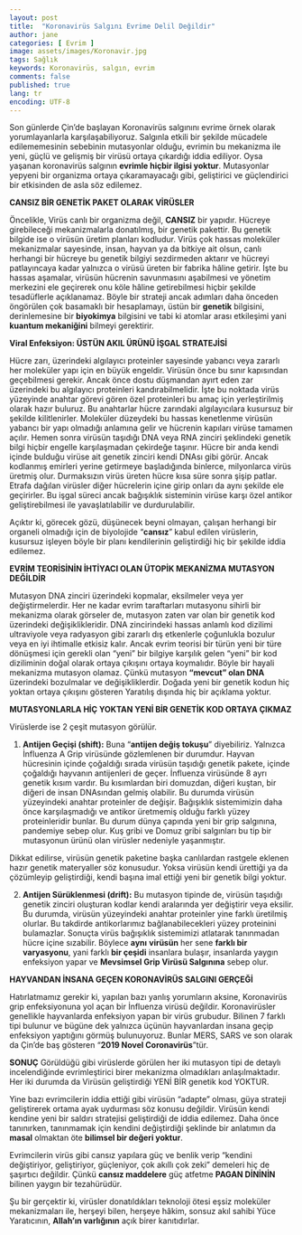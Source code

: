 ```yaml
---
layout: post
title:  "Koronavirüs Salgını Evrime Delil Değildir"
author: jane
categories: [ Evrim ]
image: assets/images/Koronavir.jpg
tags: Sağlık
keywords: Koronavirüs, salgın, evrim
comments: false
published: true
lang: tr
encoding: UTF-8
--- 
```


Son günlerde Çin’de başlayan Koronavirüs salgınını evrime örnek olarak yorumlayanlarla karşılaşabiliyoruz. Salgınla etkili bir şekilde mücadele edilememesinin sebebinin mutasyonlar olduğu, evrimin bu mekanizma ile yeni, güçlü ve gelişmiş bir virüsü ortaya çıkardığı iddia ediliyor. Oysa yaşanan koronavirüs salgının **evrimle hiçbir ilgisi yoktur**. Mutasyonlar yepyeni bir organizma ortaya çıkaramayacağı gibi, geliştirici ve güçlendirici bir etkisinden de asla söz edilemez.

**CANSIZ BİR GENETİK PAKET OLARAK VİRÜSLER**

Öncelikle, Virüs canlı bir organizma değil, **CANSIZ** bir yapıdır. Hücreye girebileceği mekanizmalarla donatılmış, bir genetik pakettir. Bu genetik bilgide ise o virüsün üretim planları kodludur. Virüs çok hassas moleküler mekanizmalar sayesinde, insan, hayvan ya da bitkiye ait olsun, canlı herhangi bir hücreye bu genetik bilgiyi sezdirmeden aktarır ve hücreyi patlayıncaya kadar yalnızca o virüsü üreten bir fabrika hâline getirir. İşte bu hassas aşamalar, virüsün hücrenin savunmasını aşabilmesi ve yönetim merkezini ele geçirerek onu köle hâline getirebilmesi hiçbir şekilde tesadüflerle açıklanamaz. Böyle bir strateji ancak adımları daha önceden öngörülen çok basamaklı bir hesaplamayı, üstün bir **genetik** bilgisini, derinlemesine bir **biyokimya** bilgisini ve tabi ki atomlar arası etkileşimi yani **kuantum mekaniğini** bilmeyi gerektirir.

**Viral Enfeksiyon: ÜSTÜN AKIL ÜRÜNÜ İŞGAL STRATEJİSİ**

Hücre zarı, üzerindeki algılayıcı proteinler sayesinde yabancı veya zararlı her moleküler yapı için en büyük engeldir. Virüsün önce bu sınır kapısından geçebilmesi gerekir. Ancak önce dostu düşmandan ayırt eden zar üzerindeki bu algılayıcı proteinleri kandırabilmelidir. İşte bu noktada virüs yüzeyinde anahtar görevi gören özel proteinleri bu amaç için yerleştirilmiş olarak hazır buluruz. Bu anahtarlar hücre zarındaki algılayıcılara kusursuz bir şekilde kilitlenirler. Moleküler düzeydeki bu hassas kenetlenme virüsün yabancı bir yapı olmadığı anlamına gelir ve hücrenin kapıları virüse tamamen açılır. Hemen sonra virüsün taşıdığı DNA veya RNA zinciri şeklindeki genetik bilgi hiçbir engelle karşılaşmadan çekirdeğe taşınır. Hücre bir anda kendi içinde bulduğu virüse ait genetik zinciri kendi DNAsı gibi görür. Ancak kodlanmış emirleri yerine getirmeye başladığında binlerce, milyonlarca virüs üretmiş olur. Durmaksızın virüs üreten hücre kısa süre sonra şişip patlar. Etrafa dağılan virüsler diğer hücrelerin içine girip onları da aynı şekilde ele geçirirler. Bu işgal süreci ancak bağışıklık sisteminin virüse karşı özel antikor geliştirebilmesi ile yavaşlatılabilir ve durdurulabilir.

Açıktır ki, görecek gözü, düşünecek beyni olmayan, çalışan herhangi bir organeli olmadığı için de biyolojide “**cansız**” kabul edilen virüslerin, kusursuz işleyen böyle bir planı kendilerinin geliştirdiği hiç bir şekilde iddia edilemez.

**EVRİM TEORİSİNİN İHTİYACI OLAN ÜTOPİK MEKANİZMA MUTASYON DEĞİLDİR**

Mutasyon DNA zinciri üzerindeki kopmalar, eksilmeler veya yer değiştirmelerdir. Her ne kadar evrim taraftarları mutasyonu sihirli bir mekanizma olarak görseler de, mutasyon zaten var olan bir genetik kod üzerindeki değişiklikleridir. DNA zincirindeki hassas anlamlı kod dizilimi ultraviyole veya radyasyon gibi zararlı dış etkenlerle çoğunlukla bozulur veya en iyi ihtimalle etkisiz kalır. Ancak evrim teorisi bir türün yeni bir türe dönüşmesi için gerekli olan “yeni” bir bilgiye karşılık gelen “yeni” bir kod diziliminin doğal olarak ortaya çıkışını ortaya koymalıdır. Böyle bir hayali mekanizma mutasyon olamaz. Çünkü mutasyon **“mevcut” olan DNA** üzerindeki bozulmalar ve değişikliklerdir. Doğada yeni bir genetik kodun hiç yoktan ortaya çıkışını gösteren Yaratılış dışında hiç bir açıklama yoktur.

**MUTASYONLARLA HİÇ YOKTAN YENİ BİR GENETİK KOD ORTAYA ÇIKMAZ**

Virüslerde ise 2 çeşit mutasyon görülür.  
1. **Antijen Geçişi (shift):** Buna “**antijen değiş tokuşu**” diyebiliriz. Yalnızca İnfluenza A Grip virüsünde gözlemlenen bir durumdur. Hayvan hücresinin içinde çoğaldığı sırada virüsün taşıdığı genetik pakete, içinde çoğaldığı hayvanın antijenleri de geçer. İnfluenza virüsünde 8 ayrı genetik kısım vardır. Bu kısımlardan biri domuzdan, diğeri kuştan, bir diğeri de insan DNAsından gelmiş olabilir. Bu durumda virüsün yüzeyindeki anahtar proteinler de değişir. Bağışıklık sistemimizin daha önce karşılaşmadığı ve antikor üretmemiş olduğu farklı yüzey proteinleridir bunlar. Bu durum dünya çapında yeni bir grip salgınına, pandemiye sebep olur. Kuş gribi ve Domuz gribi salgınları bu tip bir mutasyonun ürünü olan virüsler nedeniyle yaşanmıştır.

Dikkat edilirse, virüsün genetik paketine başka canlılardan rastgele eklenen hazır genetik materyaller söz konusudur. Yoksa virüsün kendi ürettiği ya da çözümleyip geliştirdiği, kendi başına imal ettiği yeni bir genetik bilgi yoktur.

2.  **Antijen Sürüklenmesi (drift):** Bu mutasyon tipinde de, virüsün taşıdığı genetik zinciri oluşturan kodlar kendi aralarında yer değiştirir veya eksilir. Bu durumda, virüsün yüzeyindeki anahtar proteinler yine farklı üretilmiş olurlar. Bu takdirde antikorlarımız bağlanabilecekleri yüzey proteinini bulamazlar. Sonuçta virüs bağışıklık sistemimizi atlatarak tanınmadan hücre içine sızabilir. Böylece **aynı** **virüsün** her sene **farklı bir varyasyonu**, yani farklı **bir çeşidi** insanlara bulaşır, insanlarda yaygın enfeksiyon yapar ve **Mevsimsel Grip Virüsü Salgınına** sebep olur.

**HAYVANDAN İNSANA GEÇEN KORONAVİRÜS SALGINI GERÇEĞİ**

Hatırlatmamız gerekir ki, yapılan bazı yanlış yorumların aksine, Koronavirüs grip enfeksiyonuna yol açan bir İnfluenza virüsü değildir. Koronavirüsler genellikle hayvanlarda enfeksiyon yapan bir virüs grubudur. Bilinen 7 farklı tipi bulunur ve bügüne dek yalnızca üçünün hayvanlardan insana geçip enfeksiyon yaptığını görmüş bulunuyoruz. Bunlar MERS, SARS ve son olarak da Çin’de baş gösteren “**2019 Novel Coronavirüs**”tür.

**SONUÇ** Görüldüğü gibi virüslerde görülen her iki mutasyon tipi de detaylı incelendiğinde evrimleştirici birer mekanizma olmadıkları anlaşılmaktadır. Her iki durumda da Virüsün geliştirdiği YENİ BİR genetik kod YOKTUR.

Yine bazı evrimcilerin iddia ettiği gibi virüsün “adapte” olması, güya strateji geliştirerek ortama ayak uydurması söz konusu değildir. Virüsün kendi kendine yeni bir saldırı stratejisi geliştirdiği de iddia edilemez. Daha önce tanınırken, tanınmamak için kendini değiştirdiği şeklinde bir anlatımın da **masal** olmaktan öte **bilimsel bir değeri yoktur**.

Evrimcilerin virüs gibi cansız yapılara güç ve benlik verip “kendini değiştiriyor, geliştiriyor, güçleniyor, çok akıllı çok zeki” demeleri hiç de şaşırtıcı değildir. Çünkü **cansız maddelere** güç atfetme **PAGAN DİNİNİN** bilinen yaygın bir tezahürüdür.

Şu bir gerçektir ki, virüsler donatıldıkları teknoloji ötesi eşsiz moleküler mekanizmaları ile, herşeyi bilen, herşeye hâkim, sonsuz akıl sahibi Yüce Yaratıcının, **Allah’ın varlığının** açık birer kanıtıdırlar.
